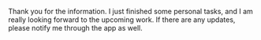 Thank you for the information. I just finished some personal tasks, and I am really looking forward to the upcoming work. If there are any updates, please notify me through the app as well.
